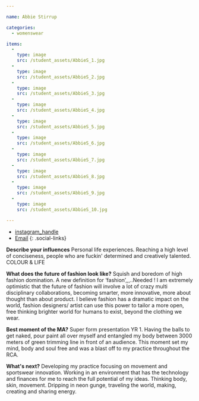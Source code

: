 ```yaml
---

name: Abbie Stirrup

categories:
  - womenswear

items:
  -
    type: image
    src: /student_assets/AbbieS_1.jpg
  -
    type: image
    src: /student_assets/AbbieS_2.jpg
  -
    type: image
    src: /student_assets/AbbieS_3.jpg
  -
    type: image
    src: /student_assets/AbbieS_4.jpg
  -
    type: image
    src: /student_assets/AbbieS_5.jpg
  -
    type: image
    src: /student_assets/AbbieS_6.jpg
  -
    type: image
    src: /student_assets/AbbieS_7.jpg
  -
    type: image
    src: /student_assets/AbbieS_8.jpg
  -
    type: image
    src: /student_assets/AbbieS_9.jpg
  -
    type: image
    src: /student_assets/AbbieS_10.jpg

---
```


* [instagram_handle](https://www.instagram.com/Abbie.stirrup/)
* [Email](mailto:abbie.stirrup@network.rca.ac.uk)
{: .social-links}

**Describe your influences**
Personal life experiences. Reaching a high level of conciseness, people who are fuckin' determined and creatively talented. COLOUR & LIFE  

**What does the future of fashion look like?**
Squish and boredom of high fashion domination.
A new definition for ‘fashion’,,,..Needed !
I am extremely optimistic that the future of fashion will involve a lot of crazy multi disciplinary collaborations, becoming smarter, more innovative, more about thought than about product.
I believe fashion has a dramatic impact on the world, fashion designers/ artist can use this power to tailor a more open, free thinking brighter world for humans to exist, beyond the clothing we wear.

**Best moment of the MA?**
Super form presentation YR 1. Having the balls to get naked, pour paint all over myself and entangled my body between 3000 meters of green trimming line in front of an audience. This moment set my mind, body and soul free and was a blast off to my practice throughout the RCA.

**What's next?**
Developing my practice focusing on movement and sportswear innovation. Working in an environment that has the technology and finances for me to reach the full potential of my ideas. Thinking body, skin, movement. Dripping in neon gunge, traveling the world, making, creating and sharing energy.
